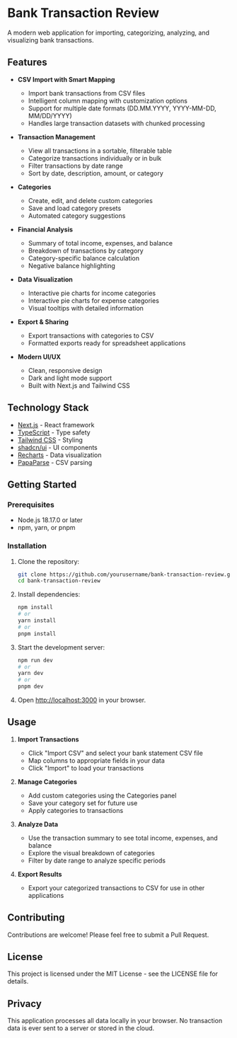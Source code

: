 # Bank Transaction Review

A modern web application for importing, categorizing, analyzing, and visualizing bank transactions.

## Features

- **CSV Import with Smart Mapping**
  - Import bank transactions from CSV files
  - Intelligent column mapping with customization options
  - Support for multiple date formats (DD.MM.YYYY, YYYY-MM-DD, MM/DD/YYYY)
  - Handles large transaction datasets with chunked processing

- **Transaction Management**
  - View all transactions in a sortable, filterable table
  - Categorize transactions individually or in bulk
  - Filter transactions by date range
  - Sort by date, description, amount, or category

- **Categories**
  - Create, edit, and delete custom categories
  - Save and load category presets
  - Automated category suggestions

- **Financial Analysis**
  - Summary of total income, expenses, and balance
  - Breakdown of transactions by category
  - Category-specific balance calculation
  - Negative balance highlighting

- **Data Visualization**
  - Interactive pie charts for income categories
  - Interactive pie charts for expense categories
  - Visual tooltips with detailed information

- **Export & Sharing**
  - Export transactions with categories to CSV
  - Formatted exports ready for spreadsheet applications

- **Modern UI/UX**
  - Clean, responsive design
  - Dark and light mode support
  - Built with Next.js and Tailwind CSS

## Technology Stack

- [Next.js](https://nextjs.org/) - React framework
- [TypeScript](https://www.typescriptlang.org/) - Type safety
- [Tailwind CSS](https://tailwindcss.com/) - Styling
- [shadcn/ui](https://ui.shadcn.com/) - UI components
- [Recharts](https://recharts.org/) - Data visualization
- [PapaParse](https://www.papaparse.com/) - CSV parsing

## Getting Started

### Prerequisites

- Node.js 18.17.0 or later
- npm, yarn, or pnpm

### Installation

1. Clone the repository:
   ```bash
   git clone https://github.com/yourusername/bank-transaction-review.git
   cd bank-transaction-review
   ```

2. Install dependencies:
   ```bash
   npm install
   # or
   yarn install
   # or
   pnpm install
   ```

3. Start the development server:
   ```bash
   npm run dev
   # or
   yarn dev
   # or
   pnpm dev
   ```

4. Open [http://localhost:3000](http://localhost:3000) in your browser.

## Usage

1. **Import Transactions**
   - Click "Import CSV" and select your bank statement CSV file
   - Map columns to appropriate fields in your data
   - Click "Import" to load your transactions

2. **Manage Categories**
   - Add custom categories using the Categories panel
   - Save your category set for future use
   - Apply categories to transactions

3. **Analyze Data**
   - Use the transaction summary to see total income, expenses, and balance
   - Explore the visual breakdown of categories
   - Filter by date range to analyze specific periods

4. **Export Results**
   - Export your categorized transactions to CSV for use in other applications

## Contributing

Contributions are welcome! Please feel free to submit a Pull Request.

## License

This project is licensed under the MIT License - see the LICENSE file for details.

## Privacy

This application processes all data locally in your browser. No transaction data is ever sent to a server or stored in the cloud.